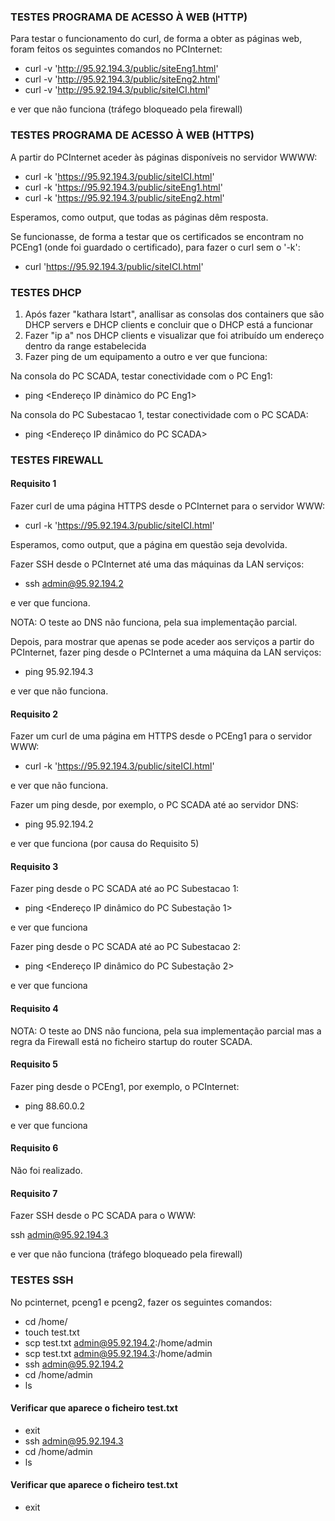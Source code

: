 ### TESTES PROGRAMA DE ACESSO À WEB (HTTP)

Para testar o funcionamento do curl, de forma a obter as páginas web, foram feitos os seguintes comandos no PCInternet:

* curl -v 'http://95.92.194.3/public/siteEng1.html'
* curl -v 'http://95.92.194.3/public/siteEng2.html'
* curl -v 'http://95.92.194.3/public/siteICI.html'

e ver que não funciona (tráfego bloqueado pela firewall)


### TESTES PROGRAMA DE ACESSO À WEB (HTTPS)

A partir do PCInternet aceder às páginas disponíveis no servidor WWWW:

* curl -k 'https://95.92.194.3/public/siteICI.html'
* curl -k 'https://95.92.194.3/public/siteEng1.html'
* curl -k 'https://95.92.194.3/public/siteEng2.html'

Esperamos, como output, que todas as páginas dêm resposta.

Se funcionasse, de forma a testar que os certificados se encontram no PCEng1 (onde foi guardado o certificado), para fazer o curl sem o '-k':

* curl 'https://95.92.194.3/public/siteICI.html'

### TESTES DHCP

1. Após fazer "kathara lstart", anallisar as consolas dos containers que são DHCP servers e DHCP clients e concluir que o DHCP está a funcionar
2. Fazer "ip a" nos DHCP clients e visualizar que foi atribuído um endereço dentro da range estabelecida
3. Fazer ping de um equipamento a outro e ver que funciona:

Na consola do PC SCADA, testar conectividade com o PC Eng1: 
* ping <Endereço IP dinàmico do PC Eng1>

Na consola do PC Subestacao 1, testar conectividade com o PC SCADA: 
* ping <Endereço IP dinâmico do PC SCADA>

### TESTES FIREWALL

#### Requisito 1

 Fazer curl de uma página HTTPS desde o PCInternet para o servidor WWW:

* curl -k 'https://95.92.194.3/public/siteICI.html'

Esperamos, como output, que a página em questão seja devolvida.

Fazer SSH desde o PCInternet até uma das máquinas da LAN serviços:

* ssh admin@95.92.194.2

e ver que funciona.

NOTA: O teste ao DNS não funciona, pela sua implementação parcial.

Depois, para mostrar que apenas se pode aceder aos serviços a partir do PCInternet, fazer ping desde o PCInternet a uma máquina da LAN serviços:

* ping 95.92.194.3

e ver que não funciona.

#### Requisito 2

Fazer um curl de uma página em HTTPS desde o PCEng1 para o servidor WWW:

* curl -k 'https://95.92.194.3/public/siteICI.html'
 
 e ver que não funciona.
 
Fazer um ping desde, por exemplo, o PC SCADA até ao servidor DNS:

* ping 95.92.194.2

e ver que funciona (por causa do Requisito 5)

#### Requisito 3

Fazer ping desde o PC SCADA até ao PC Subestacao 1:

* ping <Endereço IP dinâmico do PC Subestação 1>

e ver que funciona

Fazer ping desde o PC SCADA até ao PC Subestacao 2:

* ping <Endereço IP dinâmico do PC Subestação 2>

e ver que funciona

#### Requisito 4

NOTA: O teste ao DNS não funciona, pela sua implementação parcial mas a regra da Firewall está no ficheiro startup do router SCADA.

#### Requisito 5

Fazer ping desde o PCEng1, por exemplo, o PCInternet:

* ping 88.60.0.2

e ver que funciona

#### Requisito 6

Não foi realizado.

#### Requisito 7

Fazer SSH desde o PC SCADA para o WWW:

ssh admin@95.92.194.3

e ver que não funciona (tráfego bloqueado pela firewall)


### TESTES SSH

No pcinternet, pceng1 e pceng2, fazer os seguintes comandos:
* cd /home/
* touch test.txt
* scp test.txt admin@95.92.194.2:/home/admin
* scp test.txt admin@95.92.194.3:/home/admin
* ssh admin@95.92.194.2
* cd /home/admin
* ls
#### Verificar que aparece o ficheiro test.txt
* exit
* ssh admin@95.92.194.3
* cd /home/admin
* ls
#### Verificar que aparece o ficheiro test.txt
* exit


